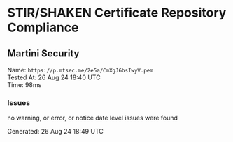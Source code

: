 # STIR/SHAKEN Certificate Repository Compliance

## Martini Security

Name: `https://p.mtsec.me/2e5a/CmXgJ6bsIwyV.pem`\
Tested At: 26 Aug 24 18:40 UTC\
Time: 98ms

### Issues

no warning, or error, or notice date level issues were found

Generated: 26 Aug 24 18:49 UTC